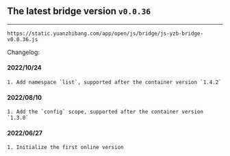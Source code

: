 ## The latest bridge version `v0.0.36`

---

`https://static.yuanzhibang.com/app/open/js/bridge/js-yzb-bridge-v0.0.36.js`

Changelog:

#### 2022/10/24

```
1. Add namespace `list`, supported after the container version `1.4.2`
```

#### 2022/08/10

```
1. Add the `config` scope, supported after the container version `1.3.0`
```

#### 2022/06/27

```
1. Initialize the first online version
```
